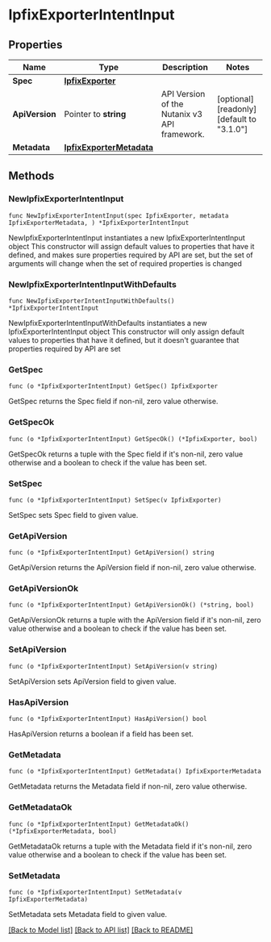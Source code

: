 # IpfixExporterIntentInput

## Properties

Name | Type | Description | Notes
------------ | ------------- | ------------- | -------------
**Spec** | [**IpfixExporter**](IpfixExporter.md) |  | 
**ApiVersion** | Pointer to **string** | API Version of the Nutanix v3 API framework. | [optional] [readonly] [default to "3.1.0"]
**Metadata** | [**IpfixExporterMetadata**](IpfixExporterMetadata.md) |  | 

## Methods

### NewIpfixExporterIntentInput

`func NewIpfixExporterIntentInput(spec IpfixExporter, metadata IpfixExporterMetadata, ) *IpfixExporterIntentInput`

NewIpfixExporterIntentInput instantiates a new IpfixExporterIntentInput object
This constructor will assign default values to properties that have it defined,
and makes sure properties required by API are set, but the set of arguments
will change when the set of required properties is changed

### NewIpfixExporterIntentInputWithDefaults

`func NewIpfixExporterIntentInputWithDefaults() *IpfixExporterIntentInput`

NewIpfixExporterIntentInputWithDefaults instantiates a new IpfixExporterIntentInput object
This constructor will only assign default values to properties that have it defined,
but it doesn't guarantee that properties required by API are set

### GetSpec

`func (o *IpfixExporterIntentInput) GetSpec() IpfixExporter`

GetSpec returns the Spec field if non-nil, zero value otherwise.

### GetSpecOk

`func (o *IpfixExporterIntentInput) GetSpecOk() (*IpfixExporter, bool)`

GetSpecOk returns a tuple with the Spec field if it's non-nil, zero value otherwise
and a boolean to check if the value has been set.

### SetSpec

`func (o *IpfixExporterIntentInput) SetSpec(v IpfixExporter)`

SetSpec sets Spec field to given value.


### GetApiVersion

`func (o *IpfixExporterIntentInput) GetApiVersion() string`

GetApiVersion returns the ApiVersion field if non-nil, zero value otherwise.

### GetApiVersionOk

`func (o *IpfixExporterIntentInput) GetApiVersionOk() (*string, bool)`

GetApiVersionOk returns a tuple with the ApiVersion field if it's non-nil, zero value otherwise
and a boolean to check if the value has been set.

### SetApiVersion

`func (o *IpfixExporterIntentInput) SetApiVersion(v string)`

SetApiVersion sets ApiVersion field to given value.

### HasApiVersion

`func (o *IpfixExporterIntentInput) HasApiVersion() bool`

HasApiVersion returns a boolean if a field has been set.

### GetMetadata

`func (o *IpfixExporterIntentInput) GetMetadata() IpfixExporterMetadata`

GetMetadata returns the Metadata field if non-nil, zero value otherwise.

### GetMetadataOk

`func (o *IpfixExporterIntentInput) GetMetadataOk() (*IpfixExporterMetadata, bool)`

GetMetadataOk returns a tuple with the Metadata field if it's non-nil, zero value otherwise
and a boolean to check if the value has been set.

### SetMetadata

`func (o *IpfixExporterIntentInput) SetMetadata(v IpfixExporterMetadata)`

SetMetadata sets Metadata field to given value.



[[Back to Model list]](../README.md#documentation-for-models) [[Back to API list]](../README.md#documentation-for-api-endpoints) [[Back to README]](../README.md)


